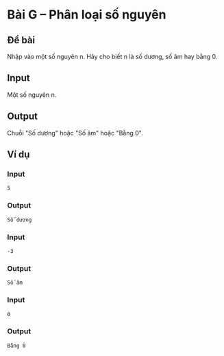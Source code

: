 # Bài G – Phân loại số nguyên

## Đề bài
Nhập vào một số nguyên n. Hãy cho biết n là số dương, số âm hay bằng 0.

## Input
Một số nguyên n.

## Output
Chuỗi "Số dương" hoặc "Số âm" hoặc "Bằng 0".

## Ví dụ
### Input
```
5
```

### Output
```
Số dương
```

### Input
```
-3
```

### Output
```
Số âm
```

### Input
```
0
```

### Output
```
Bằng 0
```
